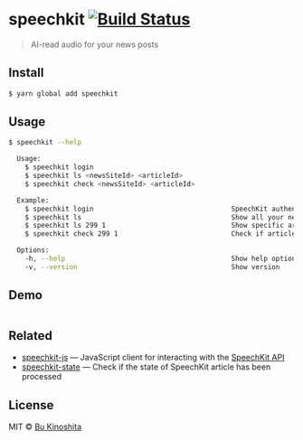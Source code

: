 # speechkit [![Build Status](https://travis-ci.org/bukinoshita/speechkit.svg?branch=master)](https://travis-ci.org/bukinoshita/speechkit)

> AI-read audio for your news posts


## Install

```bash
$ yarn global add speechkit
```


## Usage

```bash
$ speechkit --help

  Usage:
    $ speechkit login
    $ speechkit ls <newsSiteId> <articleId>
    $ speechkit check <newsSiteId> <articleId>

  Example:
    $ speechkit login                                  SpeechKit authentication
    $ speechkit ls                                     Show all your news sites
    $ speechkit ls 299 1                               Show specific article
    $ speechkit check 299 1                            Check if article processed

  Options:
    -h, --help                                         Show help options
    -v, --version                                      Show version
```


## Demo

<img src="demo.gif" alt="">


## Related

- [speechkit-js](https://github.com/bukinoshita/speechkit-js) — JavaScript client for interacting with the [SpeechKit API](https://docs.speechkit.io)
- [speechkit-state](https://github.com/bukinoshita/speechkit-state) — Check if the state of SpeechKit article has been processed


## License

MIT © [Bu Kinoshita](https://bukinoshita.io)
